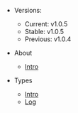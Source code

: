 - Versions:
    - Current: v1.0.5
    - Stable: v1.0.5
    - Previous: v1.0.4

- About
    - [Intro](/about/index)
- Types
    - [Intro](/types/intro)
    - [Log](/types/log)  
